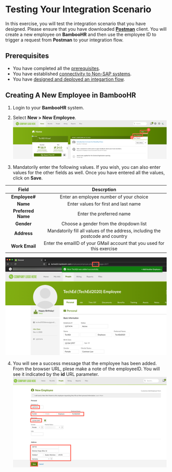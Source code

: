 # Testing Your Integration Scenario

In this exercise, you will test the integration scenario that you have designed. Please ensure that you have downloaded [**Postman**](https://www.postman.com/downloads/) client. You will create a new employee on **BambooHR** and then use the employee ID to trigger a request from **Postman** to your integration flow.

## Prerequisites 
- You have completed all the [prerequisites](/exercises/Prerequisites/Prerequisites_for_DEV165.md). 
- You have established [connectivity to Non-SAP systems](/exercises/Ex-1.Setting_Up_Connectivty_to_Non_SAP_Systems/Ex-1.Setting_Up_Connectivty_to_Non_SAP_Systems.md).
- You have [designed and deployed an integartion flow](/exercises/Ex-2.Design_Your_Integration_Flow/Ex-2.Design_Your_IFlow.md). 

## Creating A New Employee in BambooHR

1. Login to your **BambooHR** system. 

2. Select **New > New Employee**.
![Create Bamboo Employee 1](/exercises/Images/Create-Test-Bamboo-Employee/create-bamboo-emp-1.png)

3. Mandatorily enter the following values. If you wish, you can also enter values for the other fields as well. Once you have entered all the values, click on **Save**.

|Field|Descrption|
|:---:|:----:|
|**Employee#**|Enter an employee number of your choice|
|**Name**|Enter values for first and last name|
|**Preferred Name**|Enter the preferred name|
|**Gender**|Choose a gender from the dropdown list|
|**Address**|Mandatorily fill all values of the address, including the postcode and country|
|**Work Email**|Enter the emailID of your GMail account that you used for this exercise|

![Create Bamboo Employee 2](/exercises/Images/Create-Test-Bamboo-Employee/create-bamboo-emp-2.png)

4. You will see a success message that the employee has been added. From the browser URL, plese make a note of the employeeID. You will see it indicated by the **id** URL parameter. 
![Create Bamboo Employee 3](/exercises/Images/Create-Test-Bamboo-Employee/create-bamboo-emp-3.png)

